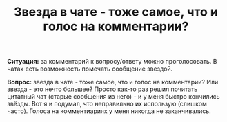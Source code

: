 ﻿---
title: "Звезда в чате - тоже самое, что и голос на комментарии?"
se.owner.user_id: 532877
se.owner.display_name: "Зонтик"
se.owner.link: "https://ru.meta.stackoverflow.com/users/532877/%d0%97%d0%be%d0%bd%d1%82%d0%b8%d0%ba"
se.link: "https://ru.meta.stackoverflow.com/questions/12551/%d0%97%d0%b2%d0%b5%d0%b7%d0%b4%d0%b0-%d0%b2-%d1%87%d0%b0%d1%82%d0%b5-%d1%82%d0%be%d0%b6%d0%b5-%d1%81%d0%b0%d0%bc%d0%be%d0%b5-%d1%87%d1%82%d0%be-%d0%b8-%d0%b3%d0%be%d0%bb%d0%be%d1%81-%d0%bd%d0%b0-%d0%ba%d0%be%d0%bc%d0%bc%d0%b5%d0%bd%d1%82%d0%b0%d1%80%d0%b8%d0%b8"
se.question_id: 12551
se.post_type: question
---
<p><strong>Ситуация:</strong> за комментарий к вопросу/ответу можно проголосовать.
В чатах есть возможность помечать сообщение звездой.</p>
<p><strong>Вопрос:</strong> звезда в чате - тоже самое, что и голос на комментарии? Или звезда - это нечто большее? Просто как-то раз решил почитать цитатный чат (старые сообщения из него) - и у меня быстро кончились звёзды. Вот я и подумал, что неправильно их использую (слишком часто). Голоса на комментиариях у меня никогда не заканчивались.</p>

